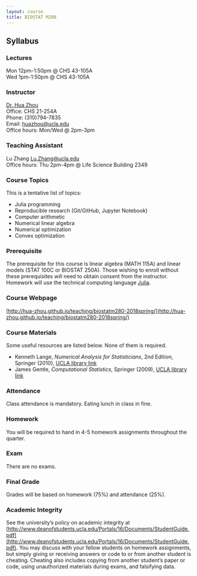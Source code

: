 ```yaml
---
layout: course
title: BIOSTAT M280
---
```


## Syllabus

### Lectures  

Mon 12pm-1:50pm @ CHS 43-105A    
Wed 1pm-1:50pm @ CHS 43-105A  

### Instructor

[Dr. Hua Zhou](http://hua-zhou.github.io/)  
Office: CHS 21-254A  
Phone: (310)794-7835  
Email: <huazhou@ucla.edu>  
Office hours: Mon/Wed @ 2pm-3pm

### Teaching Assistant

Lu Zhang <Lu.Zhang@ucla.edu>  
Office hours: Thu 2pm-4pm @ Life Science Building 2349

### Course Topics

This is a tentative list of topics:  

* Julia programming  
* Reproducible research (Git/GitHub, Jupyter Notebook)  
* Computer arithmetic  
* Numerical linear algebra  
* Numerical optimization  
* Convex optimization  

### Prerequisite

The prerequisite for this course is linear algebra (MATH 115A) and linear models (STAT 100C or BIOSTAT 250A). Those wishing to enroll without these prerequisites will need to obtain consent from the instructor.  Homework will use the technical computing language [Julia](http://julialang.org).

### Course Webpage

[http://hua-zhou.github.io/teaching/biostatm280-2018spring/](http://hua-zhou.github.io/teaching/biostatm280-2018spring/)

### Course Materials

Some useful resources are listed below. None of them is required.  

* Kenneth Lange, _Numerical Analysis for Statisticians_, 2nd Edition, Springer (2010), [UCLA library link](http://ucla.worldcat.org/title/numerical-analysis-for-statisticians/oclc/793808354&referer=brief_results)  
* James Gentle, _Computational Statistics_, Springer (2009), [UCLA library link](http://ucla.worldcat.org/title/computational-statistics/oclc/437345409&referer=brief_results)     

### Attendance

Class attendance is mandatory. Eating lunch in class in fine.

### Homework

You will be required to hand in 4-5 homework assignments throughout the quarter.  

### Exam

There are no exams.

### Final Grade

Grades will be based on homework (75%) and attendance (25%).

### Academic Integrity

See the university’s policy on academic integrity at [http://www.deanofstudents.ucla.edu/Portals/16/Documents/StudentGuide.pdf](http://www.deanofstudents.ucla.edu/Portals/16/Documents/StudentGuide.pdf). You may discuss with your fellow students on homework assignments, but simply giving or receiving answers or code to or from another student is cheating. Cheating also includes copying from another student’s paper or code, using unauthorized materials during exams, and falsifying data.
